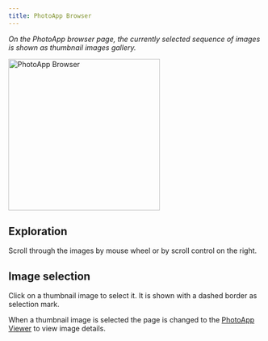 ```yaml
---
title: PhotoApp Browser
---
```


*On the PhotoApp browser page, the currently selected sequence of images is shown as thumbnail images gallery.*

<img src="/photodb_documentation/assets/PhotoApp_browser.png" alt="PhotoApp Browser" width="auto" height="300" align="center">

## Exploration

Scroll through the images by mouse wheel or by scroll control on the right.

## Image selection

Click on a thumbnail image to select it. It is shown with a dashed border as selection mark.

When a thumbnail image is selected the page is changed to the [PhotoApp Viewer](/photodb_documentation/usage/photoapp_viewer.html) to view image details. 


